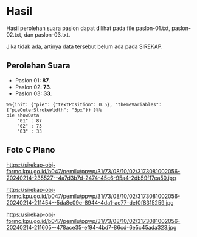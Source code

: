 # Hasil

Hasil perolehan suara paslon dapat dilihat pada file paslon-01.txt, paslon-02.txt, dan paslon-03.txt.

Jika tidak ada, artinya data tersebut belum ada pada SIREKAP.

## Perolehan Suara

 * Paslon 01: **87**.
 * Paslon 02: **73**.
 * Paslon 03: **33**.

```mermaid
%%{init: {"pie": {"textPosition": 0.5}, "themeVariables": {"pieOuterStrokeWidth": "5px"}} }%%
pie showData
    "01" : 87
    "02" : 73
    "03" : 33
```
## Foto C Plano

https://sirekap-obj-formc.kpu.go.id/b047/pemilu/ppwp/31/73/08/10/02/3173081002056-20240214-235527--4a7d3b7d-2474-45c6-95a4-2db59f17ea50.jpg

https://sirekap-obj-formc.kpu.go.id/b047/pemilu/ppwp/31/73/08/10/02/3173081002056-20240214-211454--5da8e09e-8944-4da1-ae77-def0f8315259.jpg

https://sirekap-obj-formc.kpu.go.id/b047/pemilu/ppwp/31/73/08/10/02/3173081002056-20240214-211605--478ace35-ef94-4bd7-86cd-6e5c45ada323.jpg

